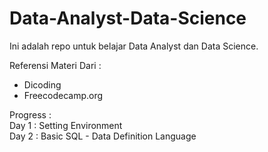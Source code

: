 # Data-Analyst-Data-Science
Ini adalah repo untuk belajar Data Analyst dan Data Science.

Referensi Materi Dari :
* Dicoding
* Freecodecamp.org

Progress : <br>
Day 1 : Setting Environment <br>
Day 2 : Basic SQL - Data Definition Language
